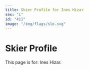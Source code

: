```yaml
---
title: Skier Profile for Ines Hizar
sex: "L"
id: "411"
image: "/img/flags/slo.svg" 
---
```


# Skier Profile

This page is for: Ines Hizar.
    